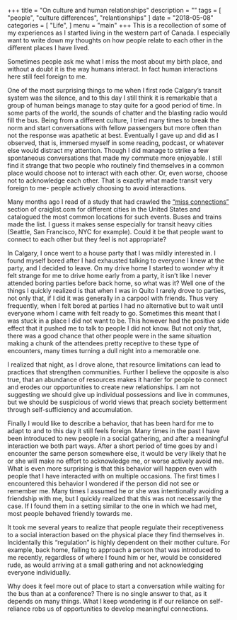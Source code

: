 +++
title = "On culture and human relationships"
description = ""
tags = [
    "people",
    "culture differences",
    "relantionships"
]
date = "2018-05-08"
categories = [
    "Life",
]
menu = "main"
+++
This is a recollection of some of my experiences as I started living in the western part of Canada. I especially want to write down my thoughts on how people relate to each other in the different places I have lived.

Sometimes people ask me what I miss the most about my birth place, and without a doubt it is the way humans interact. In fact human interactions here still feel foreign to me.

One of the most surprising things to me when I first rode Calgary’s transit system was the silence, and to this day I still think it is remarkable that a group of human beings manage to stay quite for a good period of time. In some parts of the world, the sounds of chatter and the blasting radio would fill the bus. Being from a different culture, I tried many times to break the norm and start conversations with fellow passengers but more often than not the response was apathetic at best. Eventually I gave up and did as I observed, that is, immersed myself in some reading, podcast, or whatever else would distract my attention. Though I did manage to strike  a few spontaneous conversations that made my commute more enjoyable. I still find it strange that two people who routinely find themselves in a common place would choose not to interact with each other. Or, even worse, choose not to acknowledge each other. That is exactly what made transit very foreign to me- people actively choosing to avoid interactions.

Many months ago I read of a study that had crawled the [“miss connections”](https://en.wikipedia.org/wiki/Missed_connection) section of craiglist.com for different cities in the United States and catalogued the most common locations for such events. Buses and trains made the list. I guess it makes sense especially for transit heavy cities (Seattle, San Francisco, NYC for example). Could it be that people want to connect to each other but they feel is not appropriate?

In Calgary, I once went to a house party that I was mildly interested in. I found myself bored after I had exhausted talking to everyone I knew at the party, and I decided to leave. On my drive home I started to wonder why it felt strange for me to drive home early from a party, it isn’t like I never attended boring parties before back home, so what was it? Well one of the things I quickly realized is that when I was in Quito I rarely drove to parties, not only that, if I did it was generally in a carpool with friends. Thus very frequently, when I felt bored at parties I had no alternative but to wait until everyone whom I came with felt ready to go. Sometimes this meant that I was stuck in a place I did not want to be. This however had the positive side effect that it pushed me to talk to people I did not know. But not only that, there was a good chance that other people were in the same situation making a chunk of the attendees pretty receptive to these type of encounters, many times turning a dull night into a memorable one.

I realized that night, as I drove alone, that resource limitations can lead to practices that strengthen communities. Further I believe the opposite is also true, that an abundance of resources makes it harder for people to connect and erodes our opportunities to create new relationships. I am not suggesting we should give up individual possessions and live in communes, but we should be suspicious of world views that preach society betterment through self-sufficiency and accumulation.

Finally I would like to describe a behavior, that has been hard for me to adapt to and to this day it still feels foreign. Many times in the past I have been introduced to new people in a social gathering, and after a meaningful interaction we both part ways. After a short period of time goes by and I encounter the same person somewhere else, it would be very likely that he or she will make no effort to acknowledge me, or worse actively avoid me. What is even more surprising is that this behavior will happen even with people that I have interacted with on multiple occasions. The first times I encountered this behavior I wondered if the person did not see or remember me. Many times I assumed he or she was intentionally  avoiding a friendship with me, but I quickly realized that this was not necessarily the case. If I found them in a setting similar to the one in which we had met, most people behaved friendly towards me.

It took me several years to realize that people regulate their receptiveness to a social interaction based on the physical place they find themselves in. Incidentally this “regulation” is highly dependent on their mother culture. For example, back home, failing to approach a person that was introduced to me recently, regardless of where I found him or her, would be  considered rude, as would arriving at a small gathering and not acknowledging everyone individually.

Why does it feel more out of place to start a conversation while waiting for the bus than at a conference? There is no single answer to that, as it depends on many things. What I keep wondering is if our reliance on self-reliance robs us of opportunities to develop meaningful connections.
